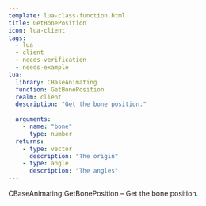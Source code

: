 ```yaml
---
template: lua-class-function.html
title: GetBonePosition
icon: lua-client
tags:
  - lua
  - client
  - needs-verification
  - needs-example
lua:
  library: CBaseAnimating
  function: GetBonePosition
  realm: client
  description: "Get the bone position."
  
  arguments:
    - name: "bone"
      type: number
  returns:
    - type: vector
      description: "The origin"
    - type: angle
      description: "The angles"
---
```


<div class="lua__search__keywords">
CBaseAnimating:GetBonePosition &#x2013; Get the bone position.
</div>
